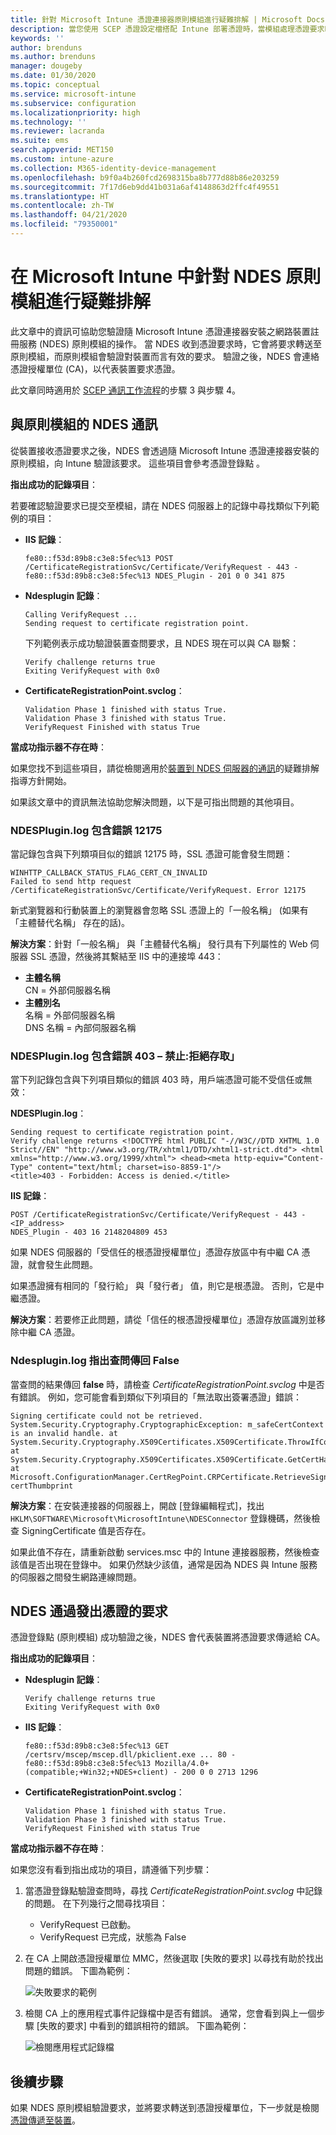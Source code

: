 ```yaml
---
title: 針對 Microsoft Intune 憑證連接器原則模組進行疑難排解 | Microsoft Docs
description: 當您使用 SCEP 憑證設定檔搭配 Intune 部署憑證時，當模組處理憑證要求時，針對 NDES 原則模組的操作進行疑難排解。
keywords: ''
author: brenduns
ms.author: brenduns
manager: dougeby
ms.date: 01/30/2020
ms.topic: conceptual
ms.service: microsoft-intune
ms.subservice: configuration
ms.localizationpriority: high
ms.technology: ''
ms.reviewer: lacranda
ms.suite: ems
search.appverid: MET150
ms.custom: intune-azure
ms.collection: M365-identity-device-management
ms.openlocfilehash: b9f0a4b260fcd2698315ba8b777d88b86e203259
ms.sourcegitcommit: 7f17d6eb9dd41b031a6af4148863d2ffc4f49551
ms.translationtype: HT
ms.contentlocale: zh-TW
ms.lasthandoff: 04/21/2020
ms.locfileid: "79350001"
---
```

# <a name="troubleshoot-the-ndes-policy-module-in-microsoft-intune"></a>在 Microsoft Intune 中針對 NDES 原則模組進行疑難排解

此文章中的資訊可協助您驗證隨 Microsoft Intune 憑證連接器安裝之網路裝置註冊服務 (NDES) 原則模組的操作。 當 NDES 收到憑證要求時，它會將要求轉送至原則模組，而原則模組會驗證對裝置而言有效的要求。 驗證之後，NDES 會連絡憑證授權單位 (CA)，以代表裝置要求憑證。

此文章同時適用於 [SCEP 通訊工作流程](troubleshoot-scep-certificate-profiles.md)的步驟 3 與步驟 4。

## <a name="ndes-communication-to-the-policy-module"></a>與原則模組的 NDES 通訊

從裝置接收憑證要求之後，NDES 會透過隨 Microsoft Intune 憑證連接器安裝的原則模組，向 Intune 驗證該要求。 這些項目會參考憑證登錄點  。

**指出成功的記錄項目**：

若要確認驗證要求已提交至模組，請在 NDES 伺服器上的記錄中尋找類似下列範例的項目：

- **IIS 記錄**：

  ```
  fe80::f53d:89b8:c3e8:5fec%13 POST /CertificateRegistrationSvc/Certificate/VerifyRequest - 443 - 
  fe80::f53d:89b8:c3e8:5fec%13 NDES_Plugin - 201 0 0 341 875
  ```

- **Ndesplugin 記錄**：

  ```
  Calling VerifyRequest ...  
  Sending request to certificate registration point.
  ```

  下列範例表示成功驗證裝置查問要求，且 NDES 現在可以與 CA 聯繫：

  ```
  Verify challenge returns true
  Exiting VerifyRequest with 0x0
  ```

- **CertificateRegistrationPoint.svclog**：

  `Validation Phase 1 finished with status True.`  
  `Validation Phase 3 finished with status True.`  
  `VerifyRequest Finished with status True`


**當成功指示器不存在時**：

如果您找不到這些項目，請從檢閱適用於[裝置到 NDES 伺服器的通訊](troubleshoot-scep-certificate-device-to-ndes.md#troubleshoot-common-errors)的疑難排解指導方針開始。

如果該文章中的資訊無法協助您解決問題，以下是可指出問題的其他項目。

### <a name="ndespluginlog-contains-an-error-12175"></a>NDESPlugin.log 包含錯誤 12175

當記錄包含與下列類項目似的錯誤 12175 時，SSL 憑證可能會發生問題：

```
WINHTTP_CALLBACK_STATUS_FLAG_CERT_CN_INVALID
Failed to send http request /CertificateRegistrationSvc/Certificate/VerifyRequest. Error 12175
```

新式瀏覽器和行動裝置上的瀏覽器會忽略 SSL 憑證上的「一般名稱」  (如果有「主體替代名稱」  存在的話)。

**解決方案**：針對「一般名稱」  與「主體替代名稱」  發行具有下列屬性的 Web 伺服器 SSL 憑證，然後將其繫結至 IIS 中的連接埠 443：

  - **主體名稱**  
    CN = 外部伺服器名稱
  - **主體別名**  
     名稱 = 外部伺服器名稱  
     DNS 名稱 = 內部伺服器名稱

### <a name="ndespluginlog-contains-an-error-403--forbidden-access-is-denied"></a>NDESPlugin.log 包含錯誤 403 – 禁止:拒絕存取」

當下列記錄包含與下列項目類似的錯誤 403 時，用戶端憑證可能不受信任或無效：

**NDESPlugin.log**：

```
Sending request to certificate registration point.
Verify challenge returns <!DOCTYPE html PUBLIC "-//W3C//DTD XHTML 1.0 Strict//EN" "http://www.w3.org/TR/xhtml1/DTD/xhtml1-strict.dtd"> <html xmlns="http://www.w3.org/1999/xhtml"> <head><meta http-equiv="Content-Type" content="text/html; charset=iso-8859-1"/>
<title>403 - Forbidden: Access is denied.</title>
```

**IIS 記錄**：

```
POST /CertificateRegistrationSvc/Certificate/VerifyRequest - 443 -<IP_address>
NDES_Plugin - 403 16 2148204809 453  
```

如果 NDES 伺服器的「受信任的根憑證授權單位」憑證存放區中有中繼 CA 憑證，就會發生此問題。

如果憑證擁有相同的「發行給」  與「發行者」  值，則它是根憑證。 否則，它是中繼憑證。

**解決方案**：若要修正此問題，請從「信任的根憑證授權單位」憑證存放區識別並移除中繼 CA 憑證。

### <a name="ndespluginlog-indicates-the-challenge-returns-false"></a>Ndesplugin.log 指出查問傳回 False

當查問的結果傳回 **false** 時，請檢查 *CertificateRegistrationPoint.svclog* 中是否有錯誤。 例如，您可能會看到類似下列項目的「無法取出簽署憑證」錯誤：

```
Signing certificate could not be retrieved. System.Security.Cryptography.CryptographicException: m_safeCertContext is an invalid handle. at System.Security.Cryptography.X509Certificates.X509Certificate.ThrowIfContextInvalid() at System.Security.Cryptography.X509Certificates.X509Certificate.GetCertHashString() at Microsoft.ConfigurationManager.CertRegPoint.CRPCertificate.RetrieveSigningCert(String certThumbprint
```

**解決方案**：在安裝連接器的伺服器上，開啟 [登錄編輯程式]，找出 `HKLM\SOFTWARE\Microsoft\MicrosoftIntune\NDESConnector` 登錄機碼，然後檢查 SigningCertificate 值是否存在。

如果此值不存在，請重新啟動 services.msc 中的 Intune 連接器服務，然後檢查該值是否出現在登錄中。 如果仍然缺少該值，通常是因為 NDES 與 Intune 服務的伺服器之間發生網路連線問題。

## <a name="ndes-passes-the-request-to-issue-the-certificate"></a>NDES 通過發出憑證的要求

憑證登錄點 (原則模組) 成功驗證之後，NDES 會代表裝置將憑證要求傳遞給 CA。

**指出成功的記錄項目**：

- **Ndesplugin 記錄**：

  ```
  Verify challenge returns true
  Exiting VerifyRequest with 0x0
  ```

- **IIS 記錄**：

  ```
  fe80::f53d:89b8:c3e8:5fec%13 GET /certsrv/mscep/mscep.dll/pkiclient.exe ... 80 - 
  fe80::f53d:89b8:c3e8:5fec%13 Mozilla/4.0+(compatible;+Win32;+NDES+client) - 200 0 0 2713 1296
  ```

- **CertificateRegistrationPoint.svclog**：

  `Validation Phase 1 finished with status True.`  
  `Validation Phase 3 finished with status True.`  
  `VerifyRequest Finished with status True`

**當成功指示器不存在時**：

如果您沒有看到指出成功的項目，請遵循下列步驟：

1. 當憑證登錄點驗證查問時，尋找 *CertificateRegistrationPoint.svclog* 中記錄的問題。 在下列幾行之間尋找項目：

   - VerifyRequest 已啟動。
   - VerifyRequest 已完成，狀態為 False

2. 在 CA 上開啟憑證授權單位 MMC，然後選取 [失敗的要求]  以尋找有助於找出問題的錯誤。 下圖為範例：

   ![失敗要求的範例](../protect/media/troubleshoot-scep-certificate-ndes-policy-module/failed-requests.png)

3. 檢閱 CA 上的應用程式事件記錄檔中是否有錯誤。 通常，您會看到與上一個步驟 [失敗的要求]  中看到的錯誤相符的錯誤。 下圖為範例：

   ![檢閱應用程式記錄檔](../protect/media/troubleshoot-scep-certificate-ndes-policy-module/application-log-errors.png)

## <a name="next-steps"></a>後續步驟

如果 NDES 原則模組驗證要求，並將要求轉送到憑證授權單位，下一步就是檢閱[憑證傳遞至裝置](troubleshoot-scep-certificate-delivery.md)。
